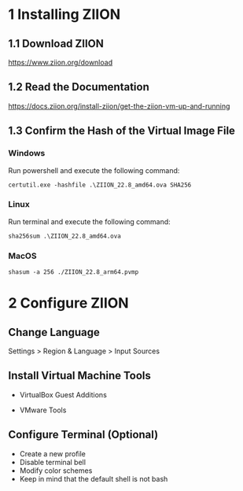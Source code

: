 
# 1 Installing ZIION

## 1.1 Download ZIION

https://www.ziion.org/download

## 1.2 Read the Documentation

https://docs.ziion.org/install-ziion/get-the-ziion-vm-up-and-running

## 1.3 Confirm the Hash of the Virtual Image File

### Windows 

Run powershell and execute the following command:

```
certutil.exe -hashfile .\ZIION_22.8_amd64.ova SHA256
```

### Linux

Run terminal and execute the following command:

```
sha256sum .\ZIION_22.8_amd64.ova
```

### MacOS

```
shasum -a 256 ./ZIION_22.8_arm64.pvmp
```

# 2 Configure ZIION

## Change Language

Settings > Region & Language > Input Sources 

## Install Virtual Machine Tools 

- VirtualBox Guest Additions

- VMware Tools

## Configure Terminal (Optional)

- Create a new profile 
- Disable terminal bell 
- Modify color schemes
- Keep in mind that the default shell is not bash








